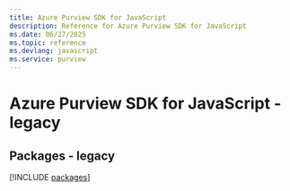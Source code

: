 ```yaml
---
title: Azure Purview SDK for JavaScript
description: Reference for Azure Purview SDK for JavaScript
ms.date: 06/27/2025
ms.topic: reference
ms.devlang: javascript
ms.service: purview
---
```

# Azure Purview SDK for JavaScript - legacy
## Packages - legacy
[!INCLUDE [packages](purview-index.md)]